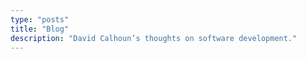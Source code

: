 ```yaml
---
type: "posts"
title: "Blog"
description: "David Calhoun’s thoughts on software development."
---
```

